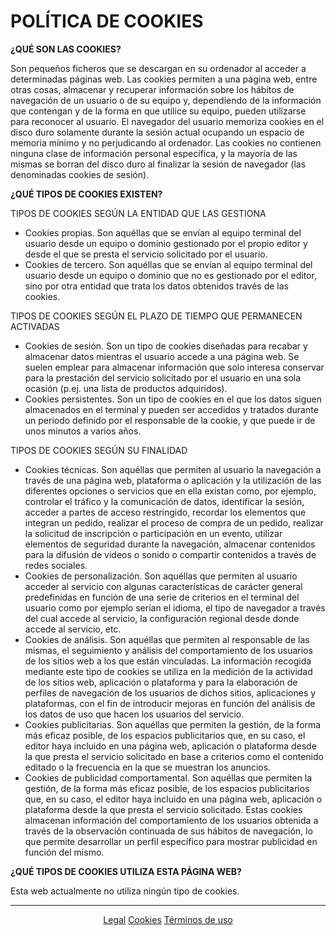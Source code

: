 # **POLÍTICA DE COOKIES**

**¿QUÉ SON LAS COOKIES?**

Son pequeños ficheros que se descargan en su ordenador al acceder a determinadas páginas web. Las cookies permiten a una página web, entre otras cosas, almacenar y recuperar información sobre los hábitos de navegación de un usuario o de su equipo y, dependiendo de la información que contengan y de la forma en que utilice su equipo, pueden utilizarse para reconocer al usuario. El navegador del usuario memoriza cookies en el disco duro solamente durante la sesión actual ocupando un espacio de memoria mínimo y no perjudicando al ordenador. Las cookies no contienen ninguna clase de información personal específica, y la mayoría de las mismas se borran del disco duro al finalizar la sesión de navegador (las denominadas cookies de sesión).

**¿QUÉ TIPOS DE COOKIES EXISTEN?**

TIPOS DE COOKIES SEGÚN LA ENTIDAD QUE LAS GESTIONA

*   Cookies propias. Son aquéllas que se envían al equipo terminal del usuario desde un equipo o dominio gestionado por el propio editor y desde el que se presta el servicio solicitado por el usuario.
*   Cookies de tercero. Son aquéllas que se envían al equipo terminal del usuario desde un equipo o dominio que no es gestionado por el editor, sino por otra entidad que trata los datos obtenidos través de las cookies.

TIPOS DE COOKIES SEGÚN EL PLAZO DE TIEMPO QUE PERMANECEN ACTIVADAS

*   Cookies de sesión. Son un tipo de cookies diseñadas para recabar y almacenar datos mientras el usuario accede a una página web. Se suelen emplear para almacenar información que solo interesa conservar para la prestación del servicio solicitado por el usuario en una sola ocasión (p.ej. una lista de productos adquiridos).
*   Cookies persistentes. Son un tipo de cookies en el que los datos siguen almacenados en el terminal y pueden ser accedidos y tratados durante un periodo definido por el responsable de la cookie, y que puede ir de unos minutos a varios años.

TIPOS DE COOKIES SEGÚN SU FINALIDAD

*   Cookies técnicas. Son aquéllas que permiten al usuario la navegación a través de una página web, plataforma o aplicación y la utilización de las diferentes opciones o servicios que en ella existan como, por ejemplo, controlar el tráfico y la comunicación de datos, identificar la sesión, acceder a partes de acceso restringido, recordar los elementos que integran un pedido, realizar el proceso de compra de un pedido, realizar la solicitud de inscripción o participación en un evento, utilizar elementos de seguridad durante la navegación, almacenar contenidos para la difusión de videos o sonido o compartir contenidos a través de redes sociales.
*   Cookies de personalización. Son aquéllas que permiten al usuario acceder al servicio con algunas características de carácter general predefinidas en función de una serie de criterios en el terminal del usuario como por ejemplo serían el idioma, el tipo de navegador a través del cual accede al servicio, la configuración regional desde donde accede al servicio, etc.
*   Cookies de análisis. Son aquéllas que permiten al responsable de las mismas, el seguimiento y análisis del comportamiento de los usuarios de los sitios web a los que están vinculadas. La información recogida mediante este tipo de cookies se utiliza en la medición de la actividad de los sitios web, aplicación o plataforma y para la elaboración de perfiles de navegación de los usuarios de dichos sitios, aplicaciones y plataformas, con el fin de introducir mejoras en función del análisis de los datos de uso que hacen los usuarios del servicio.
*   Cookies publicitarias. Son aquéllas que permiten la gestión, de la forma más eficaz posible, de los espacios publicitarios que, en su caso, el editor haya incluido en una página web, aplicación o plataforma desde la que presta el servicio solicitado en base a criterios como el contenido editado o la frecuencia en la que se muestran los anuncios.
*   Cookies de publicidad comportamental. Son aquéllas que permiten la gestión, de la forma más eficaz posible, de los espacios publicitarios que, en su caso, el editor haya incluido en una página web, aplicación o plataforma desde la que presta el servicio solicitado. Estas cookies almacenan información del comportamiento de los usuarios obtenida a través de la observación continuada de sus hábitos de navegación, lo que permite desarrollar un perfil específico para mostrar publicidad en función del mismo.

**¿QUÉ TIPOS DE COOKIES UTILIZA ESTA PÁGINA WEB?**

Esta web actualmente no utiliza ningún tipo de cookies.

----------------------------------------------------------------------------------------------------------------------------------------
<p align="center">
  <a href="https://perseusyrcabogados.com/legal.html" title="Legal">Legal</a>
  <a href="https://perseusyrcabogados.com/cookies.html" title="Cookies">Cookies</a>
  <a href="https://perseusyrcabogados.com/terminos.html" title="Términos de uso">Términos de uso</a>
</p>
